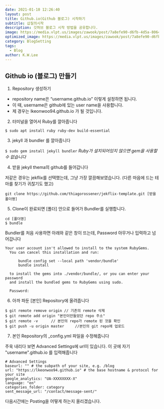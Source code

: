 ```yaml
---
date: 2021-01-10 12:26:40
layout: post
title: Github.io(Github 블로그) 시작하기
subtitle: 삽질의시작
description: 깃허브 블로그 시작 방법을 공유합니다.
image: https://media.vlpt.us/images/zawook/post/7a8efe90-d6fb-4d5a-8064-7a9bc17be261/200820_05.PNG
optimized_image: https://media.vlpt.us/images/zawook/post/7a8efe90-d6fb-4d5a-8064-7a9bc17be261/200820_05.PNG
category: BlogSetting
tags:
  - Blog
author: K.W.Lee
---
```


## Github io (블로그) 만들기

 1. Repository 생성하기

- repository name은 “username.github.io” 이렇게 설정하면 됩니다.
- 이 때, username은 github에 있는 user name을 사용합니다.
- 제 경우는 lkeonwoo94.github.io 가 될 것입니다.


 2. 터미널을 열어서 Ruby를 깔아줍니다

```$ sudo apt install ruby ruby-dev build-essential```

 3. jekyll 과 bundler 를 깔아줍니다

```$ sudo gem install jekyll bundler```
*Ruby가 설치되어있지 않으면 gem을 사용할 수 없습니다*


 4. 받을 jekyll thema의 github를 들어갑니다

저같은 경우는 jekflix를 선택했는데, 그냥 가장 깔끔해보였습니다.
(다른 마음에 드는 테마를 찾기가 귀찮기도 했고)

```git clone https://github.com/thiagorossener/jekflix-template.git [받을 폴더명] ```

 5. Clone이 완료되면 [폴더] 안으로 들어가 Bundler를 실행합니다.

```
cd [폴더명]
$ bundle
```

Bundler를 처음 사용하면 아래와 같은 창이 뜨는데, Password 아무거나 입력하고 넘어갑니다

```
Your user account isn't allowed to install to the system RubyGems.
  You can cancel this installation and run:

      bundle config set --local path 'vendor/bundle'
      bundle install

  to install the gems into ./vendor/bundle/, or you can enter your password
  and install the bundled gems to RubyGems using sudo.

  Password:
```

 6. 아까 파둔 [본인] Repository에 올려줍니다

```
$ git remote remove origin // 기존의 remote 삭제
$ git remote add origin "본인이만들었던 repo 주소" 
$ git remote -v      // 본인의 repo가 remote 된 것을 확인
$ git push -u origin master     //본인의 git repo에 업로드
```

 7. 본인 Repository의 _config.yml 파일을 수정해줍니다

주욱 내리다 보면 Advanced Settings에 url이 있습니다. 이 곳에 자기 "username".github.io 를 입력해줍니다
```
# Advanced Settings
baseurl: "" # the subpath of your site, e.g. /blog
url: "https://lkeonwoo94.github.io" # the base hostname & protocol for your site
google_analytics: "UA-XXXXXXXX-X"
language: "en"
categories_folder: category
sent_message_url: "/contact/message-sent/"
```


다음시간에는 Posting을 어떻게 하는지 올리겠습니다.
